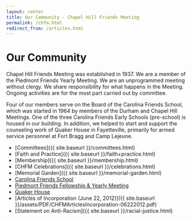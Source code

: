 ```yaml
---
layout: center
title: Our Community - Chapel Hill Friends Meeting
permalink: /chfm.html
redirect_from: /articles.html
---
```

# Our Community

Chapel Hill Friends Meeting was established in 1937. We are a member of the
Piedmont Friends Yearly Meeting. We are an unprogrammed meeting without clergy.
We share responsibility for what happens in the Meeting. Ongoing activities are
for the most part carried out by committee.

Four of our members serve on the Board of the Carolina Friends School, which
was started in 1964 by members of the Durham and Chapel Hill Meetings. One of
the three Carolina Friends Early Schools (pre-school) is housed in our building.
In addition, we helped to start and support the counseling work of Quaker House
in Fayetteville, primarily for armed service personnel at Fort Bragg and Camp
Lejeune.

- [Committees]({{ site.baseurl }}/committees.html)
- [Faith and Practice]({{ site.baseurl }}/faith+practice.html)
- [Membership]({{ site.baseurl }}/membership.html)
- [CHFM Celebrations]({{ site.baseurl }}/celebrations.html)
- [Memorial Garden]({{ site.baseurl }}/memorial-garden.html)
- [Carolina Friends School](https://www.cfsnc.org)
- [Piedmont Friends Fellowship & Yearly Meeting](https://www.fgcquaker.org/cloud/piedmont-friends-fellowship-and-yearly-meeting)
- [Quaker House](https://www.quakerhouse.org/)
- [Articles of Incorporation (June 22, 2012)]({{ site.baseurl }}/assets/PDF/CHFMArticlesIncorporation-06222012.pdf)
- [Statement on Anti-Racism]({{ site.baseurl }}/racial-justice.html)
